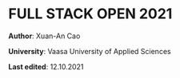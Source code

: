 # FULL STACK OPEN 2021

**Author**: Xuan-An Cao

**University**: Vaasa University of Applied Sciences

**Last edited**: 12.10.2021
